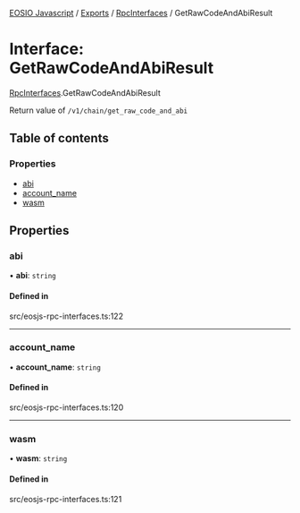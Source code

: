 [EOSIO Javascript](../index.md) / [Exports](../index.md) / [RpcInterfaces](../modules/RpcInterfaces.md) / GetRawCodeAndAbiResult

# Interface: GetRawCodeAndAbiResult

[RpcInterfaces](../modules/RpcInterfaces.md).GetRawCodeAndAbiResult

Return value of `/v1/chain/get_raw_code_and_abi`

## Table of contents

### Properties

- [abi](RpcInterfaces.GetRawCodeAndAbiResult.md#abi)
- [account\_name](RpcInterfaces.GetRawCodeAndAbiResult.md#account_name)
- [wasm](RpcInterfaces.GetRawCodeAndAbiResult.md#wasm)

## Properties

### abi

• **abi**: `string`

#### Defined in

src/eosjs-rpc-interfaces.ts:122

___

### account\_name

• **account\_name**: `string`

#### Defined in

src/eosjs-rpc-interfaces.ts:120

___

### wasm

• **wasm**: `string`

#### Defined in

src/eosjs-rpc-interfaces.ts:121
